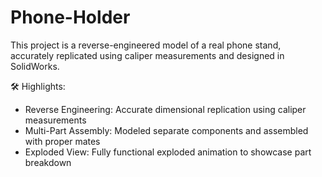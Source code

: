 # Phone-Holder
This project is a reverse-engineered model of a real phone stand, accurately replicated using caliper measurements and designed in SolidWorks.


🛠️ Highlights:
- Reverse Engineering: Accurate dimensional replication using caliper measurements
- Multi-Part Assembly: Modeled separate components and assembled with proper mates
- Exploded View: Fully functional exploded animation to showcase part breakdown
